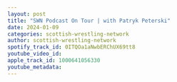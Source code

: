 ```yaml
---
layout: post
title: "SWN Podcast On Tour | with Patryk Peterski"
date: 2024-01-09
categories: scottish-wrestling-network
author: scottish-wrestling-network
spotify_track_id: 0ITQOa1aNwbERChUX69tt8
youtube_video_id: 
apple_track_id: 1000641056330
youtube_metadata: 
---
```

